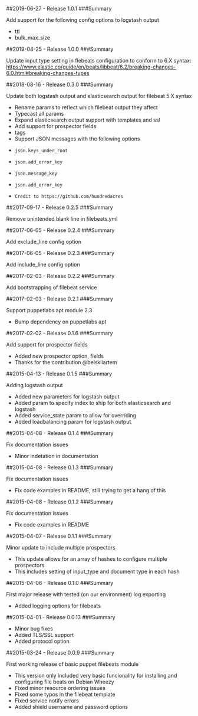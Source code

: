 ##2019-06-27 - Release 1.0.1
###Summary

Add support for the following config options to logstash output
* ttl
* bulk_max_size

##2019-04-25 - Release 1.0.0
###Summary

Update input type setting in flebeats configuration to conform to 6.X syntax:
https://www.elastic.co/guide/en/beats/libbeat/6.2/breaking-changes-6.0.html#breaking-changes-types

##2018-08-16 - Release 0.3.0
###Summary

Update both logstash output and elasticsearch output for filebeat 5.X syntax
* Rename params to reflect which filebeat output they affect
* Typecast all params
* Expand elasticsearch output support with templates and ssl
* Add support for prospector fields
*   tags
*   Support JSON messages with the following options
*     json.keys_under_root
*     json.add_error_key
*     json.message_key
*     json.add_error_key
*     Credit to https://github.com/hundredacres

##2017-09-17 - Release 0.2.5
###Summary

Remove unintended blank line in filebeats.yml

##2017-06-05 - Release 0.2.4
###Summary

Add exclude_line config option

##2017-06-05 - Release 0.2.3
###Summary

Add include_line config option

##2017-02-03 - Release 0.2.2
###Summary

Add bootstrapping of filebeat service

##2017-02-03 - Release 0.2.1
###Summary

Support puppetlabs apt module 2.3
* Bump dependency on puppetlabs apt

##2017-02-02 - Release 0.1.6
###Summary

Add support for prospector fields
* Added new prospector option, fields
* Thanks for the contribution @belskiiartem

##2015-04-13 - Release 0.1.5
###Summary

Adding logstash output
* Added new parameters for logstash output
* Added param to specify index to ship for both elasticsearch and logstash
* Added service_state param to allow for overriding
* Added loadbalancing param for logstash output

##2015-04-08 - Release 0.1.4
###Summary

Fix documentation issues
* Minor indetation in documentation

##2015-04-08 - Release 0.1.3
###Summary

Fix documentation issues
* Fix code examples in README, still trying to get a hang of this

##2015-04-08 - Release 0.1.2
###Summary

Fix documentation issues
* Fix code examples in README

##2015-04-07 - Release 0.1.1
###Summary

Minor update to include multiple prospectors
* This update allows for an array of hashes to configure multiple prospectors
* This includes setting of input_type and document type in each hash

##2015-04-06 - Release 0.1.0
###Summary

First major release with tested (on our environment) log exporting
* Added logging options for filebeats

##2015-04-01 - Release 0.0.13
###Summary

* Minor bug fixes
* Added TLS/SSL support
* Added protocol option

##2015-03-24 - Release 0.0.9
###Summary

First working release of basic puppet filebeats module
* This version only included very basic funcionality for installing and configuring file beats on Debian Wheezy
* Fixed minor resource ordering issues
* Fixed some typos in the filebeat template
* Fixed service notify errors
* Added shield username and password options
